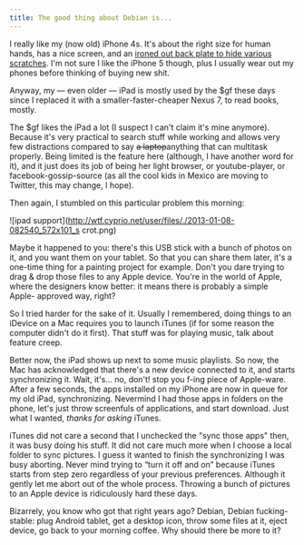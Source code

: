 ```yaml
---
title: The good thing about Debian is...
---
```


I really like my (now old) iPhone 4s. It's about the right size for human
hands, has a nice screen, and an [ironed out back plate to hide various
scratches](http://luxeplates.com/). I'm not sure I like the iPhone 5 though,
plus I usually wear out my phones before thinking of buying new shit.

Anyway, my — even older — iPad is mostly used by the $gf these days since I
replaced it with a smaller-faster-cheaper Nexus 7, to read books, mostly.

The $gf likes the iPad a lot (I suspect I can't claim it's mine anymore).
Because it's very practical to search stuff while working and allows very few
distractions compared to say <s>a laptop</s>anything that can multitask
properly. Being limited is the feature here (although, I have another word for
it), and it just does its job of being her light browser, or youtube-player,
or facebook-gossip-source (as all the cool kids in Mexico are moving to
Twitter, this may change, I hope).

Then again, I stumbled on this particular problem this morning:

![ipad support](http://wtf.cyprio.net/user/files/./2013-01-08-082540_572x101_s
crot.png)

Maybe it happened to you: there's this USB stick with a bunch of photos on it,
and you want them on your tablet. So that you can share them later, it's a
one-time thing for a painting project for example. Don't you dare trying to
drag & drop those files to any Apple device. You're in the world of Apple,
where the designers know better: it means there is probably a simple Apple-
approved way, right?

So I tried harder for the sake of it. Usually I remembered, doing things to an
iDevice on a Mac requires you to launch iTunes (if for some reason the
computer didn't do it first). That stuff was for playing music, talk about
feature creep.

Better now, the iPad shows up next to some music playlists. So now, the Mac
has acknowledged that there's a new device connected to it, and starts
synchronizing it. Wait, it's... no, don't! stop you f-ing piece of Apple-ware.
After a few seconds, the apps installed on my iPhone are now in queue for my
old iPad, synchronizing. Nevermind I had those apps in folders on the phone,
let's just throw screenfuls of applications, and start download. Just what I
wanted, _thanks for asking_ iTunes.

iTunes did not care a second that I unchecked the "sync those apps" then, it
was busy doing his stuff. It did not care much more when I choose a local
folder to sync pictures. I guess it wanted to finish the synchronizing I was
busy aborting. Never mind trying to “turn it off and on” because iTunes starts
from step zero regardless of your previous preferences. Although it gently let
me abort out of the whole process. Throwing a bunch of pictures to an Apple
device is ridiculously hard these days.

Bizarrely, you know who got that right years ago? Debian, Debian fucking-
stable: plug Android tablet, get a desktop icon, throw some files at it, eject
device, go back to your morning coffee. Why should there be more to it?

